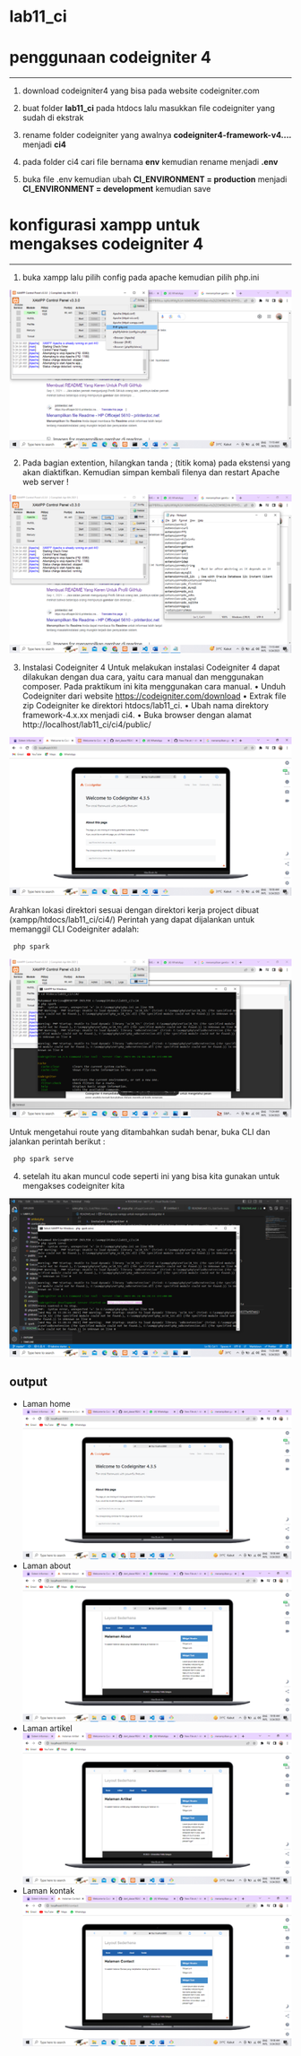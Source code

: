 # lab11_ci
# penggunaan codeigniter 4

---

1. download codeigniter4 yang bisa pada website codeigniter.com

2. buat folder **lab11_ci** pada htdocs lalu masukkan file codeigniter yang sudah di ekstrak

3. rename folder codeigniter yang awalnya **codeigniter4-framework-v4....** menjadi **ci4**

4. pada folder ci4 cari file bernama **env** kemudian rename menjadi **.env**

5. buka file .env kemudian ubah **CI_ENVIRONMENT = production** menjadi **CI_ENVIRONMENT = development** kemudian save

# konfigurasi xampp untuk mengakses codeigniter 4

---

1. buka xampp lalu pilih config pada apache kemudian pilih php.ini

![img 1](1.png)

2. Pada bagian extention, hilangkan tanda ; (titik koma) pada ekstensi yang akan diaktifkan. Kemudian
simpan kembali filenya dan restart Apache web server !

![img 2](2.png)

3. Instalasi Codeigniter 4
Untuk melakukan instalasi Codeigniter 4 dapat dilakukan dengan dua cara, yaitu cara manual dan
menggunakan composer. Pada praktikum ini kita menggunakan cara manual.
• Unduh Codeigniter dari website https://codeigniter.com/download
• Extrak file zip Codeigniter ke direktori htdocs/lab11_ci.
• Ubah nama direktory framework-4.x.xx menjadi ci4.
• Buka browser dengan alamat http://localhost/lab11_ci/ci4/public/

![img 3](home.png)

Arahkan lokasi direktori sesuai dengan direktori kerja project dibuat (xampp/htdocs/lab11_ci/ci4/)
Perintah yang dapat dijalankan untuk memanggil CLI Codeigniter adalah:
```php
 php spark
```
![img 4](3.png)

Untuk mengetahui route yang ditambahkan sudah benar, buka CLI dan jalankan perintah berikut :
```php
 php spark serve
```
4. setelah itu akan muncul code seperti ini yang bisa kita gunakan untuk mengakses codeigniter kita

![img 5)](4.png)

## output

- Laman home
![img6](home.png)
- Laman about
![img7](about.png)
- Laman artikel
![img8](artikel.png)
- Laman kontak
![img9](kontak.png)
